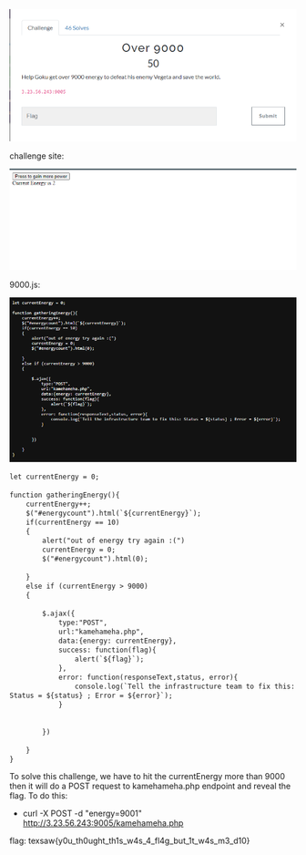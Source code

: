 ![alt text](image-1.png)

challenge site:

![alt text](image.png)


9000.js:

![alt text](image-2.png)

```
let currentEnergy = 0;

function gatheringEnergy(){
    currentEnergy++;
    $("#energycount").html(`${currentEnergy}`);
    if(currentEnergy == 10)
    {
        alert("out of energy try again :(")
        currentEnergy = 0;
        $("#energycount").html(0);
        
    }
    else if (currentEnergy > 9000)
    {
        
        $.ajax({
            type:"POST",
            url:"kamehameha.php",
            data:{energy: currentEnergy},
            success: function(flag){
                alert(`${flag}`);
            },
            error: function(responseText,status, error){
                console.log(`Tell the infrastructure team to fix this: Status = ${status} ; Error = ${error}`);
            }


        })
        
    }
}
```

To solve this challenge, we have to hit the currentEnergy more than 9000 then it will do a POST request to kamehameha.php endpoint and reveal the flag. To do this: 
- curl -X POST -d "energy=9001" http://3.23.56.243:9005/kamehameha.php

flag: texsaw{y0u_th0ught_th1s_w4s_4_fl4g_but_1t_w4s_m3_d10}


